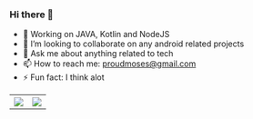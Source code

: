 ### Hi there 👋

- 🌱 Working on JAVA, Kotlin and NodeJS
- 👯 I’m looking to collaborate on any android related projects
- 💬 Ask me about anything related to tech
- 📫 How to reach me: proudmoses@gmail.com
- ⚡ Fun fact: I think alot

<table style="width:100%; border-collapse: collapse; border: none;">
  <tr>
    <th><img src ="https://github-readme-stats.vercel.app/api?username=MosesWangira&&show_icons=true&title_color=ffffff&icon_color=bb2acf&text_color=daf7dc&bg_color=151515"/> </th>
    <th><img src = "https://github-readme-stats.vercel.app/api/top-langs/?username=MosesWangira&hide=html&layout=compact&theme=dark"/>
</th>
  </tr>
</table>


